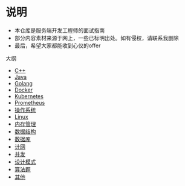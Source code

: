 # 说明

- 本仓库是服务端开发工程师的面试指南
- 部分内容素材来源于网上，一些已标明出处。如有侵权，请联系我删除
- 最后，希望大家都能收到心仪的offer

大纲

* [C++](cpp.md)
* [Java](java.md)
* [Golang](golang.md)
* [Docker](docker.md)
* [Kubernetes](kubernetes.md)
* [Prometheus](prometheus.md)
* [操作系统](os.md)
* [Linux](linux.md)
* [内存管理](memory-manage.md)
* [数据结构](data-structure.md)
* [数据库](database.md)
* [计网](network.md)
* [并发](concurrency.md)
* [设计模式](design-pattern.md)
* [算法题](algorithm.md)
* [其他](others.md)
